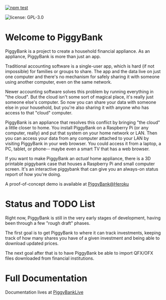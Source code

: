 [![npm test](https://github.com/mlibby/PiggyBank/workflows/npm%20test/badge.svg)](https://github.com/mlibby/PiggyBank/actions?query=workflow%3A"npm+test")

![license: GPL-3.0](https://img.shields.io/github/license/mlibby/PiggyBank)

# Welcome to PiggyBank

PiggyBank is a project to create a household financial appliance. As an appliance, PiggyBank is more than just an app.

Traditional accounting software is a single-user app, which is hard (if not impossible) for families
or groups to share. The app and the data live on just one computer and there's no mechanism for safely
sharing it with someone using another computer, even on the same network.

Newer accounting software solves this problem by running everything in "the cloud". But the cloud isn't some
sort of magical place, it's really just someone else's computer. So now you can share your data with someone
else in your household, but you're also sharing it with anyone who has access to that "cloud" computer.

PiggyBank is an appliance that resolves this conflict by bringing "the cloud" a little closer to home. You
install PiggyBank on a Raspberry Pi (or any computer, really) and put that system on your home network or LAN.
Then you can access your data from any computer attached to your LAN by visiting PiggyBank in your web browser.
You could access it from a laptop, a PC, tablet, or phone-- maybe even a smart TV that has a web browser.

If you want to make PiggyBank an _actual_ home appliance, there is a 3D printable piggybank case that
houses a Raspberry Pi and small computer screen. It's an interactive piggybank that can give you an
always-on status report of how you're doing.

A proof-of-concept demo is available at [PiggyBank@Heroku](https://piggybanklive.herokuapp.com)
     

# Status and TODO List

Right now, PiggyBank is still in the very early stages of development, having been through a few "rough draft"
phases.

The first goal is to get PiggyBank to where it can track investments, keeping track of how many shares you have
of a given investment and being able to download updated prices.

The next goal after that is to have PiggyBank be able to import QFX/OFX files downloaded from financial institutions.

# Full Documentation

Documentation lives at [PiggyBankLive](https://piggybank.live)
